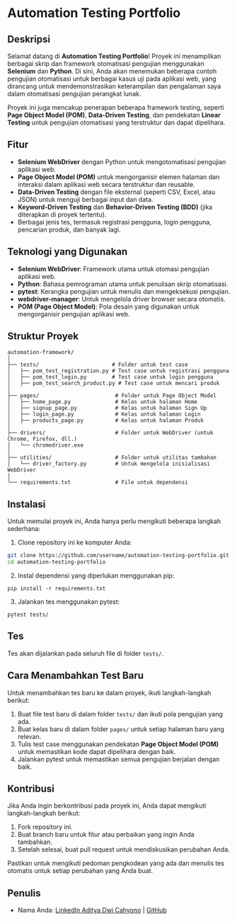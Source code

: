 # Automation Testing Portfolio

## Deskripsi

Selamat datang di **Automation Testing Portfolio**! Proyek ini menampilkan berbagai skrip dan framework otomatisasi pengujian menggunakan **Selenium** dan **Python**. Di sini, Anda akan menemukan beberapa contoh pengujian otomatisasi untuk berbagai kasus uji pada aplikasi web, yang dirancang untuk mendemonstrasikan keterampilan dan pengalaman saya dalam otomatisasi pengujian perangkat lunak.

Proyek ini juga mencakup penerapan beberapa framework testing, seperti **Page Object Model (POM)**, **Data-Driven Testing**, dan pendekatan **Linear Testing** untuk pengujian otomatisasi yang terstruktur dan dapat dipelihara.

## Fitur

- **Selenium WebDriver** dengan Python untuk mengotomatisasi pengujian aplikasi web.
- **Page Object Model (POM)** untuk mengorganisir elemen halaman dan interaksi dalam aplikasi web secara terstruktur dan reusable.
- **Data-Driven Testing** dengan file eksternal (seperti CSV, Excel, atau JSON) untuk menguji berbagai input dan data.
- **Keyword-Driven Testing** dan **Behavior-Driven Testing (BDD)** (jika diterapkan di proyek tertentu).
- Berbagai jenis tes, termasuk registrasi pengguna, login pengguna, pencarian produk, dan banyak lagi.

## Teknologi yang Digunakan

- **Selenium WebDriver**: Framework utama untuk otomasi pengujian aplikasi web.
- **Python**: Bahasa pemrograman utama untuk penulisan skrip otomatisasi.
- **pytest**: Kerangka pengujian untuk menulis dan mengeksekusi pengujian.
- **webdriver-manager**: Untuk mengelola driver browser secara otomatis.
- **POM (Page Object Model)**: Pola desain yang digunakan untuk mengorganisir pengujian aplikasi web.

## Struktur Proyek

```plaintext
automation-framework/
│
├── tests/                       # Folder untuk test case
│   ├── pom_test_registration.py # Test case untuk registrasi pengguna
│   ├── pom_test_login.py        # Test case untuk login pengguna
│   ├── pom_test_search_product.py # Test case untuk mencari produk
│
├── pages/                        # Folder untuk Page Object Model
│   ├── home_page.py              # Kelas untuk halaman Home
│   ├── signup_page.py            # Kelas untuk halaman Sign Up
│   ├── login_page.py             # Kelas untuk halaman Login
│   ├── products_page.py          # Kelas untuk halaman Produk
│
├── drivers/                      # Folder untuk WebDriver (untuk Chrome, Firefox, dll.)
│   └── chromedriver.exe
│
├── utilities/                    # Folder untuk utilitas tambahan
│   └── driver_factory.py         # Untuk mengelola inisialisasi WebDriver
│
└── requirements.txt              # File untuk dependensi
```

## Instalasi

Untuk memulai proyek ini, Anda hanya perlu mengikuti beberapa langkah sederhana:

1. Clone repository ini ke komputer Anda:

```bash
git clone https://github.com/username/automation-testing-portfolio.git
cd automation-testing-portfolio
```
2. Instal dependensi yang diperlukan menggunakan pip:

```pip install -r requirements.txt```

3.	Jalankan tes menggunakan pytest:

```pytest tests/```

## Tes

Tes akan dijalankan pada seluruh file di folder `tests/`.

## Cara Menambahkan Test Baru

Untuk menambahkan tes baru ke dalam proyek, ikuti langkah-langkah berikut:

1. Buat file test baru di dalam folder `tests/` dan ikuti pola pengujian yang ada.
2. Buat kelas baru di dalam folder `pages/` untuk setiap halaman baru yang relevan.
3. Tulis test case menggunakan pendekatan **Page Object Model (POM)** untuk memastikan kode dapat dipelihara dengan baik.
4. Jalankan pytest untuk memastikan semua pengujian berjalan dengan baik.

## Kontribusi

Jika Anda ingin berkontribusi pada proyek ini, Anda dapat mengikuti langkah-langkah berikut:

1. Fork repository ini.
2. Buat branch baru untuk fitur atau perbaikan yang ingin Anda tambahkan.
3. Setelah selesai, buat pull request untuk mendiskusikan perubahan Anda.

Pastikan untuk mengikuti pedoman pengkodean yang ada dan menulis tes otomatis untuk setiap perubahan yang Anda buat.

## Penulis

- Nama Anda: [LinkedIn Aditya Dwi Cahyono](https://www.linkedin.com/in/adityadwicahyono/) | [GitHub](https://github.com/adityadwic)
